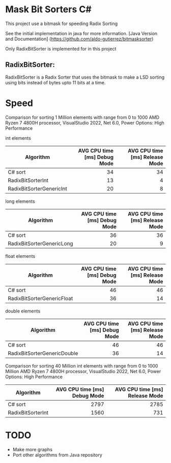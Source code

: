 # Mask Bit Sorters C#

This project use a bitmask for speeding Radix Sorting

See the initial implementation in java for more information.
[Java Version and Documentation] (https://github.com/aldo-gutierrez/bitmasksorter)

Only RadixBitSorter is implemented for in this project

## RadixBitSorter:
RadixBitSorter is a Radix Sorter that uses the bitmask to make a LSD sorting using bits instead of bytes
upto 11 bits at a time.

# Speed
Comparison for sorting 1 Million elements with range from 0 to 1000
AMD Ryzen 7 4800H processor, VisualStudio 2022, Net 6.0, Power Options: High Performance

int elements

| Algorithm                  | AVG CPU time [ms] Debug Mode | AVG CPU time [ms] Release Mode |
|----------------------------|-----------------------------:|-------------------------------:|
| C# sort                    |                           34 |                             34 |
| RadixBitSorterInt          |                           13 |                              4 |
| RadixBitSorterGenericInt   |                           20 |                              8 |

long elements

| Algorithm                  | AVG CPU time [ms] Debug Mode | AVG CPU time [ms] Release Mode |
|----------------------------|-----------------------------:|-------------------------------:|
| C# sort                    |                            36|                             36 |
| RadixBitSorterGenericLong  |                            20|                              9 |

float elements

| Algorithm                  | AVG CPU time [ms] Debug Mode | AVG CPU time [ms] Release Mode |
|----------------------------|-----------------------------:|-------------------------------:|
| C# sort                    |                            46|                             46 |
| RadixBitSorterGenericFloat |                            36|                             14 |

double elements

| Algorithm                  | AVG CPU time [ms] Debug Mode | AVG CPU time [ms] Release Mode |
|----------------------------|-----------------------------:|-------------------------------:|
| C# sort                    |                            46|                             46 |
| RadixBitSorterGenericDouble|                            36|                             14 |


Comparison for sorting 40 Million int elements with range from 0 to 1000 Million
AMD Ryzen 7 4800H processor, VisualStudio 2022, Net 6.0, Power Options: High Performance

| Algorithm         | AVG CPU time [ms] Debug Mode | AVG CPU time [ms] Release Mode |
|-------------------|-----------------------------:|-------------------------------:|
| C# sort           |                         2797 |                           2785 |
| RadixBitSorterInt |                         1560 |                            731 |

# TODO
- Make more graphs
- Port other algorithms from Java repository

